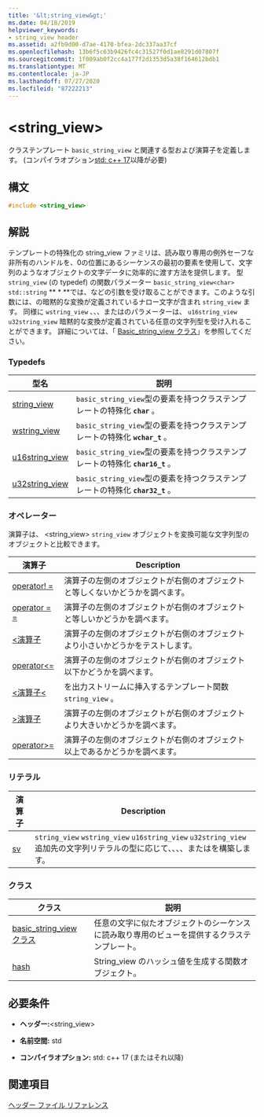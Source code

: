 ```yaml
---
title: '&lt;string_view&gt;'
ms.date: 04/18/2019
helpviewer_keywords:
- string_view header
ms.assetid: a2fb9d00-d7ae-4170-bfea-2dc337aa37cf
ms.openlocfilehash: 13b6f5c63b9426fc4c31527f0d1ae8291d07807f
ms.sourcegitcommit: 1f009ab0f2cc4a177f2d1353d5a38f164612bdb1
ms.translationtype: MT
ms.contentlocale: ja-JP
ms.lasthandoff: 07/27/2020
ms.locfileid: "87222213"
---
```

# <a name="ltstring_viewgt"></a>&lt;string_view&gt;

クラステンプレート `basic_string_view` と関連する型および演算子を定義します。 (コンパイラオプション[std: c++ 17](../build/reference/std-specify-language-standard-version.md)以降が必要)

## <a name="syntax"></a>構文

```cpp
#include <string_view>
```

## <a name="remarks"></a>解説

テンプレートの特殊化の string_view ファミリは、読み取り専用の例外セーフな非所有のハンドルを、0の位置にあるシーケンスの最初の要素を使用して、文字列のようなオブジェクトの文字データに効率的に渡す方法を提供します。 型 `string_view` (の typedef) の関数パラメーター `basic_string_view<char>` `std::string` ** \* **では、などの引数を受け取ることができます。このような引数には、の暗黙的な変換が定義されているナロー文字が含まれ `string_view` ます。 同様に `wstring_view` 、、、またはのパラメーターは、 `u16string_view` `u32string_view` 暗黙的な変換が定義されている任意の文字列型を受け入れることができます。 詳細については、「 [Basic_string_view クラス](../standard-library/basic-string-view-class.md)」を参照してください。

### <a name="typedefs"></a>Typedefs

|型名|説明|
|-|-|
|[string_view](../standard-library/string-view-typedefs.md#string_view)|`basic_string_view`型の要素を持つクラステンプレートの特殊化 **`char`** 。|
|[wstring_view](../standard-library/string-view-typedefs.md#wstring_view)|`basic_string_view`型の要素を持つクラステンプレートの特殊化 **`wchar_t`** 。|
|[u16string_view](../standard-library/string-view-typedefs.md#u16string_view)|`basic_string_view`型の要素を持つクラステンプレートの特殊化 **`char16_t`** 。|
|[u32string_view](../standard-library/string-view-typedefs.md#u32string_view)|`basic_string_view`型の要素を持つクラステンプレートの特殊化 **`char32_t`** 。|

### <a name="operators"></a>オペレーター

演算子は、 \<string_view> `string_view` オブジェクトを変換可能な文字列型のオブジェクトと比較できます。

|演算子|Description|
|-|-|
|[operator! =](../standard-library/string-view-operators.md#op_neq)|演算子の左側のオブジェクトが右側のオブジェクトと等しくないかどうかを調べます。|
|[operator = =](../standard-library/string-view-operators.md#op_eq_eq)|演算子の左側のオブジェクトが右側のオブジェクトと等しいかどうかを調べます。|
|[<演算子](../standard-library/string-view-operators.md#op_lt)|演算子の左側のオブジェクトが右側のオブジェクトより小さいかどうかをテストします。|
|[operator<=](../standard-library/string-view-operators.md#op_lt_eq)|演算子の左側のオブジェクトが右側のオブジェクト以下かどうかを調べます。|
|[<演算子\<](../standard-library/string-view-operators.md#op_lt_lt)|を出力ストリームに挿入するテンプレート関数 `string_view` 。|
|[>演算子](../standard-library/string-view-operators.md#op_gt)|演算子の左側のオブジェクトが右側のオブジェクトより大きいかどうかを調べます。|
|[operator>=](../standard-library/string-view-operators.md#op_gt_eq)|演算子の左側のオブジェクトが右側のオブジェクト以上であるかどうかを調べます。|

### <a name="literals"></a>リテラル

|演算子|Description|
|-|-|
|[sv](../standard-library/string-view-operators.md#op_sv)|`string_view` `wstring_view` `u16string_view` `u32string_view` 追加先の文字列リテラルの型に応じて、、、、またはを構築します。|

### <a name="classes"></a>クラス

|クラス|説明|
|-|-|
|[basic_string_view クラス](../standard-library/basic-string-view-class.md)|任意の文字に似たオブジェクトのシーケンスに読み取り専用のビューを提供するクラステンプレート。|
|[hash](string-view-hash.md)|String_view のハッシュ値を生成する関数オブジェクト。|

## <a name="requirements"></a>必要条件

- **ヘッダー:**\<string_view>

- **名前空間:** std

- **コンパイラオプション:** std: c++ 17 (またはそれ以降)

## <a name="see-also"></a>関連項目

[ヘッダー ファイル リファレンス](../standard-library/cpp-standard-library-header-files.md)
